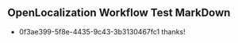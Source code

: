 ## OpenLocalization Workflow Test MarkDown
* 0f3ae399-5f8e-4435-9c43-3b3130467fc1 thanks!

<!--HONumber=Jul16_HO4-->


